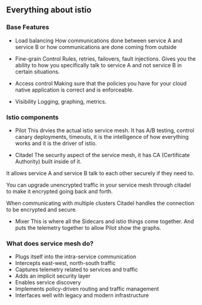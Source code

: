 ## Everything about istio

### Base Features

- Load balancing 
How communications done between service A and service B or how communications are done coming from outside

- Fine-grain Control
Rules, retries, failovers, fault injections. Gives you the ability to how you specifically talk to service A and not service B in certain situations.

- Access control
Making sure that the policies you have for your cloud native application is correct and is enforceable.

- Visibility
Logging, graphing, metrics.

### Istio components

- Pilot
This drvies the actual istio service mesh. It has A/B testing, control canary deployments, timeouts, it is the intelligence of how everything works and it is the driver of istio.

- Citadel
The security aspect of the service mesh, it has CA (Certificate Authority) built inside of it. 

It allows service A and service B talk to each other securely if they need to.

You can upgrade unencrypted traffic in your service mesh through citadel to make it encrypted going back and forth.

When communicating with multiple clusters Citadel handles the connection to be encrypted and secure.

- Mixer
This is where all the Sidecars and istio things come together. And puts the telemetry together to allow Pilot show the graphs.

### What does service mesh do?

- Plugs itself into the intra-service communication
- Intercepts east-west, north-south traffic
- Captures telemetry related to services and traffic
- Adds an implicit security layer
- Enables service discovery
- Implements policy-driven routing and traffic management
- Interfaces well with legacy and modern infrastructure

